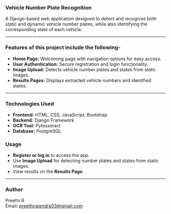 ### Vehicle Number Plate Recognition

A Django-based web application designed to detect and recognize both static and dynamic vehicle number plates, while also identifying the corresponding state of each vehicle.

---

### Features of this project include the following-

- **Home Page:** Welcoming page with navigation options for easy access.
- **User Authentication:** Secure registration and login functionality.
- **Image Upload:** Detects vehicle number plates and states from static images.
- **Results Pages:** Displays extracted vehicle numbers and identified states.

---

### Technologies Used

- **Frontend:** HTML, CSS, JavaScript, Bootstrap
- **Backend:** Django Framework
- **OCR Tool:** Pytesseract
- **Database:** PostgreSQL





### Usage

- **Register or log in** to access the app.
- Use **Image Upload** for detecting number plates and states from static images.
- View results on the **Results Page**.

---

### Author

Preethi R  
Email: preethirajendra03@gmail.com  
